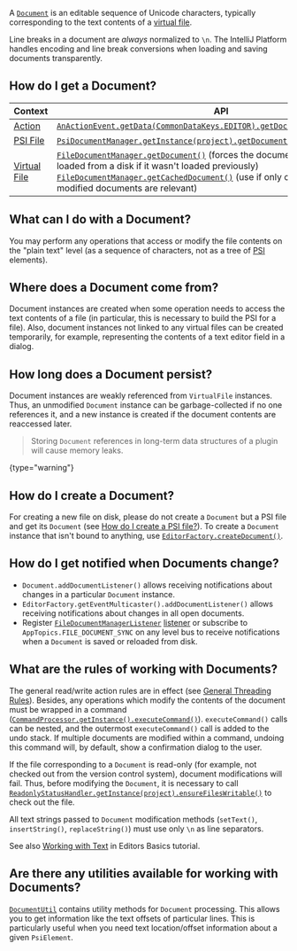 [//]: # (title: Documents)

<!-- Copyright 2000-2022 JetBrains s.r.o. and contributors. Use of this source code is governed by the Apache 2.0 license. -->

A [`Document`](upsource:///platform/core-api/src/com/intellij/openapi/editor/Document.java) is an editable sequence of Unicode characters, typically corresponding to the text contents of a [virtual file](virtual_file.md).

Line breaks in a document are _always_ normalized to `\n`.
The IntelliJ Platform handles encoding and line break conversions when loading and saving documents transparently.

## How do I get a Document?

| Context                          | API                                                                                                                                                                                                                                                                                                                                                                                                                                |
|----------------------------------|------------------------------------------------------------------------------------------------------------------------------------------------------------------------------------------------------------------------------------------------------------------------------------------------------------------------------------------------------------------------------------------------------------------------------------|
| [Action](basic_action_system.md) | [`AnActionEvent.getData(CommonDataKeys.EDITOR).getDocument()`](upsource:///platform/editor-ui-api/src/com/intellij/openapi/actionSystem/AnActionEvent.java)                                                                                                                                                                                                                                                                        |
| [PSI File](psi_files.md)         | [`PsiDocumentManager.getInstance(project).getDocument()`/`getCachedDocument()`](upsource:///platform/core-api/src/com/intellij/psi/PsiDocumentManager.java)                                                                                                                                                                                                                                                                        |
| [Virtual File](virtual_file.md)  | [`FileDocumentManager.getDocument()`](upsource:///platform/core-api/src/com/intellij/openapi/fileEditor/FileDocumentManager.java) (forces the document content to be loaded from a disk if it wasn't loaded previously)<br/>[`FileDocumentManager.getCachedDocument()`](upsource:///platform/core-api/src/com/intellij/openapi/fileEditor/FileDocumentManager.java) (use if only open or possibly modified documents are relevant) |

## What can I do with a Document?

You may perform any operations that access or modify the file contents on the "plain text" level (as a sequence of characters, not as a tree of [PSI](psi.md) elements).

## Where does a Document come from?

Document instances are created when some operation needs to access the text contents of a file (in particular, this is necessary to build the PSI for a file).
Also, document instances not linked to any virtual files can be created temporarily, for example, representing the contents of a text editor field in a dialog.

## How long does a Document persist?

Document instances are weakly referenced from `VirtualFile` instances.
Thus, an unmodified `Document` instance can be garbage-collected if no one references it, and a new instance is created if the document contents are reaccessed later.

> Storing `Document` references in long-term data structures of a plugin will cause memory leaks.
>
{type="warning"}

## How do I create a Document?

For creating a new file on disk, please do not create a `Document` but a PSI file and get its `Document` (see [How do I create a PSI file?](psi_files.md#how-do-i-create-a-psi-file)).
To create a `Document` instance that isn't bound to anything, use [`EditorFactory.createDocument()`](upsource:///platform/editor-ui-api/src/com/intellij/openapi/editor/EditorFactory.java).

## How do I get notified when Documents change?

* `Document.addDocumentListener()` allows receiving notifications about changes in a particular `Document` instance.
* `EditorFactory.getEventMulticaster().addDocumentListener()` allows receiving notifications about changes in all open documents.
* Register [`FileDocumentManagerListener`](upsource:///platform/platform-api/src/com/intellij/openapi/fileEditor/FileDocumentManagerListener.java) [listener](plugin_listeners.md) or subscribe to `AppTopics.FILE_DOCUMENT_SYNC` on any level bus to receive notifications when a `Document` is saved or reloaded from disk.

## What are the rules of working with Documents?

The general read/write action rules are in effect (see [General Threading Rules](general_threading_rules.md)).
Besides, any operations which modify the contents of the document must be wrapped in a command ([`CommandProcessor.getInstance().executeCommand()`](upsource:///platform/core-api/src/com/intellij/openapi/command/CommandProcessor.java)).
`executeCommand()` calls can be nested, and the outermost `executeCommand()` call is added to the undo stack.
If multiple documents are modified within a command, undoing this command will, by default, show a confirmation dialog to the user.

If the file corresponding to a `Document` is read-only (for example, not checked out from the version control system), document modifications will fail.
Thus, before modifying the `Document`, it is necessary to call [`ReadonlyStatusHandler.getInstance(project).ensureFilesWritable()`](upsource:///platform/core-api/src/com/intellij/openapi/vfs/ReadonlyStatusHandler.java) to check out the file.

All text strings passed to `Document` modification methods (`setText()`, `insertString()`, `replaceString()`) must use only `\n` as line separators.

See also [Working with Text](working_with_text.md#safely-replacing-selected-text-in-the-document) in Editors Basics tutorial.

## Are there any utilities available for working with Documents?

[`DocumentUtil`](upsource:///platform/core-impl/src/com/intellij/util/DocumentUtil.java) contains utility methods for `Document` processing.
This allows you to get information like the text offsets of particular lines.
This is particularly useful when you need text location/offset information about a given `PsiElement`.
